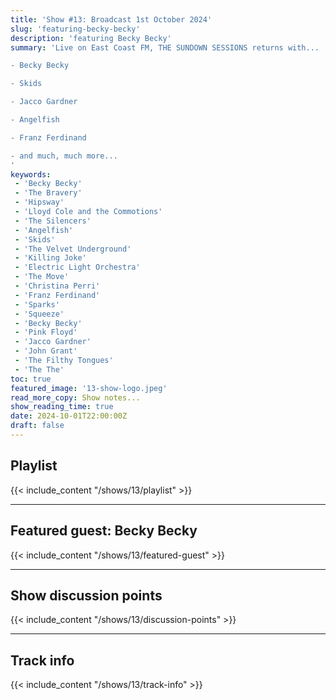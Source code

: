 ```yaml
---
title: 'Show #13: Broadcast 1st October 2024'
slug: 'featuring-becky-becky'
description: 'featuring Becky Becky'
summary: 'Live on East Coast FM, THE SUNDOWN SESSIONS returns with...

- Becky Becky

- Skids

- Jacco Gardner

- Angelfish

- Franz Ferdinand

- and much, much more...
'
keywords:
 - 'Becky Becky'
 - 'The Bravery'
 - 'Hipsway'
 - 'Lloyd Cole and the Commotions'
 - 'The Silencers'
 - 'Angelfish'
 - 'Skids'
 - 'The Velvet Underground'
 - 'Killing Joke'
 - 'Electric Light Orchestra'
 - 'The Move'
 - 'Christina Perri'
 - 'Franz Ferdinand'
 - 'Sparks'
 - 'Squeeze'
 - 'Becky Becky'
 - 'Pink Floyd'
 - 'Jacco Gardner'
 - 'John Grant'
 - 'The Filthy Tongues'
 - 'The The'
toc: true
featured_image: '13-show-logo.jpeg'
read_more_copy: Show notes...
show_reading_time: true
date: 2024-10-01T22:00:00Z
draft: false
---
```


## Playlist
{{< include_content "/shows/13/playlist" >}}

---

## Featured guest: Becky Becky
{{< include_content "/shows/13/featured-guest" >}}

---

## Show discussion points
{{< include_content "/shows/13/discussion-points" >}}

---

## Track info
{{< include_content "/shows/13/track-info" >}}
